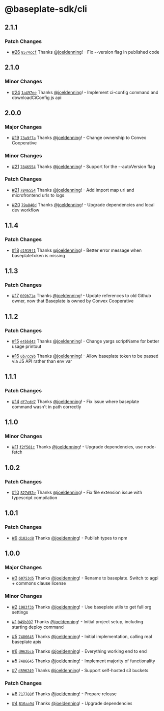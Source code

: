 # @baseplate-sdk/cli

## 2.1.1

### Patch Changes

- [#26](https://github.com/ConvexCooperative/baseplate-cli/pull/26) [`8574ccf`](https://github.com/ConvexCooperative/baseplate-cli/commit/8574ccf000a9b4e323b84a0b6fd72834269c2547) Thanks [@joeldenning](https://github.com/joeldenning)! - Fix --version flag in published code

## 2.1.0

### Minor Changes

- [#24](https://github.com/ConvexCooperative/baseplate-cli/pull/24) [`1a497ee`](https://github.com/ConvexCooperative/baseplate-cli/commit/1a497eed849eb761c1b953b8fb389906be3a83ed) Thanks [@joeldenning](https://github.com/joeldenning)! - Implement ci-config command and downloadCiConfig js api

## 2.0.0

### Major Changes

- [#19](https://github.com/ConvexCooperative/baseplate-cli/pull/19) [`73a9f7a`](https://github.com/ConvexCooperative/baseplate-cli/commit/73a9f7a4ef61afb44b3fe22a93cbef94b278b0e4) Thanks [@joeldenning](https://github.com/joeldenning)! - Change ownership to Convex Cooperative

### Minor Changes

- [#21](https://github.com/ConvexCooperative/baseplate-cli/pull/21) [`7846554`](https://github.com/ConvexCooperative/baseplate-cli/commit/7846554dbca966cf996b2976da5d0653503c5965) Thanks [@joeldenning](https://github.com/joeldenning)! - Support for the --autoVersion flag

### Patch Changes

- [#21](https://github.com/ConvexCooperative/baseplate-cli/pull/21) [`7846554`](https://github.com/ConvexCooperative/baseplate-cli/commit/7846554dbca966cf996b2976da5d0653503c5965) Thanks [@joeldenning](https://github.com/joeldenning)! - Add import map url and microfrontend urls to logs

- [#20](https://github.com/ConvexCooperative/baseplate-cli/pull/20) [`79a840d`](https://github.com/ConvexCooperative/baseplate-cli/commit/79a840d62490aaca013939392c31d885228147b9) Thanks [@joeldenning](https://github.com/joeldenning)! - Upgrade dependencies and local dev workflow

## 1.1.4

### Patch Changes

- [#18](https://github.com/ConvexCooperative/baseplate-cli/pull/18) [`d1919f1`](https://github.com/ConvexCooperative/baseplate-cli/commit/d1919f1d40bbfcc96e6d6a7002f8e37977b8b928) Thanks [@joeldenning](https://github.com/joeldenning)! - Better error message when baseplateToken is missing

## 1.1.3

### Patch Changes

- [#17](https://github.com/ConvexCooperative/baseplate-cli/pull/17) [`009b71a`](https://github.com/ConvexCooperative/baseplate-cli/commit/009b71a4f52557b4aad9255d21adcf6e3637b912) Thanks [@joeldenning](https://github.com/joeldenning)! - Update references to old Github owner, now that Baseplate is owned by Convex Cooperative

## 1.1.2

### Patch Changes

- [#15](https://github.com/ConvexCooperative/baseplate-cli/pull/15) [`e4bbd43`](https://github.com/ConvexCooperative/baseplate-cli/commit/e4bbd435ff58b4d2c596e965eff715a6e99948c6) Thanks [@joeldenning](https://github.com/joeldenning)! - Change yargs scriptName for better usage printout

- [#16](https://github.com/ConvexCooperative/baseplate-cli/pull/16) [`6b7cc9b`](https://github.com/ConvexCooperative/baseplate-cli/commit/6b7cc9bb9a89717bb8e35c641db91534bfe1b056) Thanks [@joeldenning](https://github.com/joeldenning)! - Allow baseplate token to be passed via JS API rather than env var

## 1.1.1

### Patch Changes

- [#14](https://github.com/ConvexCooperative/baseplate-cli/pull/14) [`df7cdd7`](https://github.com/ConvexCooperative/baseplate-cli/commit/df7cdd79a591e1f3ce92e2a77881cc9b04a88452) Thanks [@joeldenning](https://github.com/joeldenning)! - Fix issue where baseplate command wasn't in path correctly

## 1.1.0

### Minor Changes

- [#11](https://github.com/ConvexCooperative/baseplate-cli/pull/11) [`f2f501c`](https://github.com/ConvexCooperative/baseplate-cli/commit/f2f501cd4c5ed2df8bad1a0d3c1b7da428228934) Thanks [@joeldenning](https://github.com/joeldenning)! - Upgrade dependencies, use node-fetch

## 1.0.2

### Patch Changes

- [#10](https://github.com/ConvexCooperative/baseplate-cli/pull/10) [`827d52e`](https://github.com/ConvexCooperative/baseplate-cli/commit/827d52e0d63e910c4d4fba22769545ff8cc7ae1c) Thanks [@joeldenning](https://github.com/joeldenning)! - Fix file extension issue with typescript compilation

## 1.0.1

### Patch Changes

- [#9](https://github.com/ConvexCooperative/baseplate-cli/pull/9) [`d182cd8`](https://github.com/ConvexCooperative/baseplate-cli/commit/d182cd845805fc05865dfb00db5135d1901cfe02) Thanks [@joeldenning](https://github.com/joeldenning)! - Publish types to npm

## 1.0.0

### Major Changes

- [#3](https://github.com/ConvexCooperative/baseplate-cli/pull/3) [`60753d5`](https://github.com/ConvexCooperative/baseplate-cli/commit/60753d5465d6aa5b31f62b76d25af0fcad8d44c6) Thanks [@joeldenning](https://github.com/joeldenning)! - Rename to baseplate. Switch to agpl + commons clause license

### Minor Changes

- [#2](https://github.com/ConvexCooperative/baseplate-cli/pull/2) [`1983f3b`](https://github.com/ConvexCooperative/baseplate-cli/commit/1983f3b33c8ef5b7249cc5240ac209ff093d4d8f) Thanks [@joeldenning](https://github.com/joeldenning)! - Use baseplate utils to get full org settings

- [#1](https://github.com/ConvexCooperative/baseplate-cli/pull/1) [`049b897`](https://github.com/ConvexCooperative/baseplate-cli/commit/049b897d80cedd6e8d2d23d0257e016f2a8bed2e) Thanks [@joeldenning](https://github.com/joeldenning)! - Initial project setup, including starting deploy command

- [#5](https://github.com/ConvexCooperative/baseplate-cli/pull/5) [`7486645`](https://github.com/ConvexCooperative/baseplate-cli/commit/74866450e72d1a0d7beab5c80f294565f3c40c6e) Thanks [@joeldenning](https://github.com/joeldenning)! - Initial implementation, calling real baseplate apis

- [#6](https://github.com/ConvexCooperative/baseplate-cli/pull/6) [`d962bcb`](https://github.com/ConvexCooperative/baseplate-cli/commit/d962bcb43cadd2195fe28a1e0e72d7ffe4ae0d92) Thanks [@joeldenning](https://github.com/joeldenning)! - Everything working end to end

- [#5](https://github.com/ConvexCooperative/baseplate-cli/pull/5) [`7486645`](https://github.com/ConvexCooperative/baseplate-cli/commit/74866450e72d1a0d7beab5c80f294565f3c40c6e) Thanks [@joeldenning](https://github.com/joeldenning)! - Implement majority of functionality

- [#7](https://github.com/ConvexCooperative/baseplate-cli/pull/7) [`d896249`](https://github.com/ConvexCooperative/baseplate-cli/commit/d896249c3f4225696d4eecbd931078345a6831f2) Thanks [@joeldenning](https://github.com/joeldenning)! - Support self-hosted s3 buckets

### Patch Changes

- [#8](https://github.com/ConvexCooperative/baseplate-cli/pull/8) [`717788f`](https://github.com/ConvexCooperative/baseplate-cli/commit/717788f80f922327ba36f2482c3a06d9d82b4b90) Thanks [@joeldenning](https://github.com/joeldenning)! - Prepare release

- [#4](https://github.com/ConvexCooperative/baseplate-cli/pull/4) [`810aa94`](https://github.com/ConvexCooperative/baseplate-cli/commit/810aa94c5752776b81477cf4f584a93199a01c97) Thanks [@joeldenning](https://github.com/joeldenning)! - Upgrade dependencies
